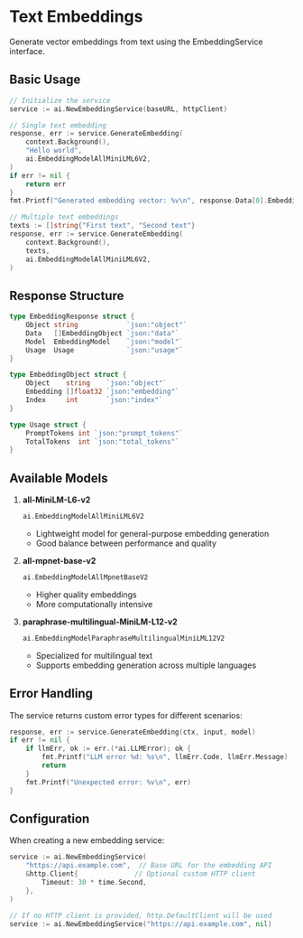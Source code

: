 # Text Embeddings

Generate vector embeddings from text using the EmbeddingService interface.

## Basic Usage

```go
// Initialize the service
service := ai.NewEmbeddingService(baseURL, httpClient)

// Single text embedding
response, err := service.GenerateEmbedding(
    context.Background(),
    "Hello world",
    ai.EmbeddingModelAllMiniLML6V2,
)
if err != nil {
    return err
}
fmt.Printf("Generated embedding vector: %v\n", response.Data[0].Embedding)

// Multiple text embeddings
texts := []string{"First text", "Second text"}
response, err := service.GenerateEmbedding(
    context.Background(),
    texts,
    ai.EmbeddingModelAllMiniLML6V2,
)
```

## Response Structure

```go
type EmbeddingResponse struct {
    Object string            `json:"object"`
    Data   []EmbeddingObject `json:"data"`
    Model  EmbeddingModel    `json:"model"`
    Usage  Usage             `json:"usage"`
}

type EmbeddingObject struct {
    Object    string    `json:"object"`
    Embedding []float32 `json:"embedding"`
    Index     int       `json:"index"`
}

type Usage struct {
    PromptTokens int `json:"prompt_tokens"`
    TotalTokens  int `json:"total_tokens"`
}
```

## Available Models

1. **all-MiniLM-L6-v2**
   ```go
   ai.EmbeddingModelAllMiniLML6V2
   ```
    - Lightweight model for general-purpose embedding generation
    - Good balance between performance and quality

2. **all-mpnet-base-v2**
   ```go
   ai.EmbeddingModelAllMpnetBaseV2
   ```
    - Higher quality embeddings
    - More computationally intensive

3. **paraphrase-multilingual-MiniLM-L12-v2**
   ```go
   ai.EmbeddingModelParaphraseMultilingualMiniLML12V2
   ```
    - Specialized for multilingual text
    - Supports embedding generation across multiple languages

## Error Handling

The service returns custom error types for different scenarios:

```go
response, err := service.GenerateEmbedding(ctx, input, model)
if err != nil {
    if llmErr, ok := err.(*ai.LLMError); ok {
        fmt.Printf("LLM error %d: %s\n", llmErr.Code, llmErr.Message)
        return
    }
    fmt.Printf("Unexpected error: %v\n", err)
}
```

## Configuration

When creating a new embedding service:

```go
service := ai.NewEmbeddingService(
    "https://api.example.com",  // Base URL for the embedding API
    &http.Client{              // Optional custom HTTP client
        Timeout: 30 * time.Second,
    },
)

// If no HTTP client is provided, http.DefaultClient will be used
service := ai.NewEmbeddingService("https://api.example.com", nil)
```